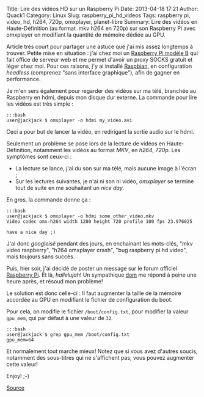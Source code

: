 Title: Lire des vidéos HD sur un Raspberry Pi
Date: 2013-04-18 17:21
Author: Quack1
Category: Linux
Slug: raspberry_pi_hd_videos
Tags: raspberry pi, video, hd, h264, 720p, omxplayer, planet-libre
Summary: Lire des vidéos en Haute-Définition (au format .mkv h264 en 720p) sur son Raspberry Pi avec omxplayer en modifiant la quantité de mémoire dédiée au GPU.

Article très court pour partager une astuce que j'ai mis assez longtemps à trouver. Petite mise en situation : j'ai chez moi un [Raspberry Pi modèle B](http://www.kubii.fr/ "Kubii.fr : Acheter un Raspberry Pi") qui fait office de serveur web et me permet d'avoir un proxy SOCKS gratuit et léger chez moi. Pour ces raisons, j'y ai installé [Raspbian](http://www.raspbian.org/ "Site de Raspbian"), en configuration _headless_ (comprenez "sans interface graphique"), afin de gagner en performance.

Je m'en sers également pour regarder des vidéos sur ma télé, branchée au Raspberry en hdmi, depuis mon disque dur externe. La commande pour lire les vidéos est très simple :

	:::bash
	user@jackjack $ omxplayer -o hdmi my_video.avi

Ceci a pour but de lancer la vidéo, en redirigant la sortie audio sur le hdmi.

Seulement un problème se pose lors de la lecture de vidéos en Haute-Définition, notamment les vidéos au format *MKV*, en *h264*, *720p*. Les symptômes sont ceux-ci : 

- La lecture se lance, j'ai du son sur ma télé, mais aucune image à l'écran ;
- Sur les lectures suivantes, je n'ai ni son ni vidéo, _omxplayer_ se termine tout de suite en me souhaitant un _nice day_.

En gros, la commande donne ça : 

	:::bash
	user@jackjack $ omxplayer -o hdmi some_other_video.mkv
	Video codec omx-h264 width 1280 height 720 profile 100 fps 23.976025
		 
	have a nice day ;)


J'ai donc _googleisé_ pendant des jours, en enchainant les mots-clés, "mkv video raspberry", "h264 omxplayer crash", "bug raspberry pi hd video", mais toujours sans succès.

Puis, hier soir, j'ai décidé de poster un message sur le forum officiel [Raspberry Pi](http://www.raspberrypi.org/phpBB3/viewtopic.php?f=26&t=40898). Et là, *hallelujah*! Un sympathique [dom](http://www.raspberrypi.org/phpBB3/memberlist.php?mode=viewprofile&u=754) me répond à peine une heure après, et résoud mon problème!

Le solution est donc celle-ci : Il faut augmenter la taille de la mémoire accordée au GPU en modifiant le fichier de configuration du boot.

Pour cela, on modifie le fichier `/boot/config.txt`, pour modifier la valeur `gpu_mem`, qui par défaut à une valeur de `32`.

	:::bash
	user@jackjack $ grep gpu_mem /boot/config.txt 
	gpu_mem=64

Et normalement tout marche mieux! Notez que si vous avez d'autres soucis, notamment des sous-titres qui ne s'affichent pas, vous pouvez augmenter cette valeur!

Enjoy! ;-)

[Source](http://www.raspberrypi.org/phpBB3/viewtopic.php?f=26&t=40898)
